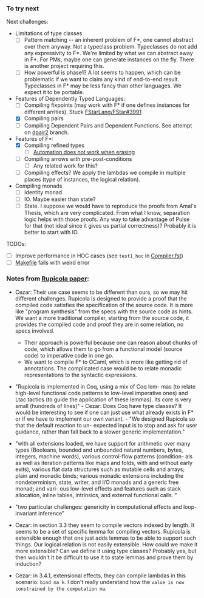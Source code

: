 ### To try next

Next challenges:
* Limitations of type classes
  - [ ] Pattern matching -- an inherent problem of F*, one cannot abstract over them anyway. Not a typeclass problem.
      	Typeclasses do not add any expressivity to F*. We're limited by what we can abstract away in F*.
	For PMs, maybe one can generate instances on the fly. There is another project requiring this.
  - [ ] How powerful is phase1? A lot seems to happen, which can be problematic if we want to claim any kind of end-to-end result.
        Typeclasses in F* may be less fancy than other languages. We expect it to be portable.
* Features of Dependently Typed Languages:
  - [ ] Compiling fixpoints (may work with F* if one defines instances for different arrities). Stuck [FStarLang/FStar#3991](https://github.com/FStarLang/FStar/issues/3991)
  - [x] Compiling pairs
  - [ ] Compiling Dependent Pairs and Dependent Functions. See attempt on [dpair2](https://github.com/andricicezar/fstar-io/blob/dpairs2/rupicola/stlc_v2/Compiler.fst#L359) branch.
* Features of F\*:
  - [x] Compiling refined types
    - [ ] [Automation does not work when erasing](https://github.com/andricicezar/fstar-io/blob/010dda6a013cb23288ad14019eca03b2bea2bdd0/rupicola/refinements/Compiler.fst#L333)
  - [ ] Compiling arrows with pre-post-conditions
    - [ ] Any related work for this?
  - [ ] Compiling effects? We apply the lambdas we compile in multiple places (type of instances, the logical relation).
* Compiling monads
  - [ ] Identity monad
  - [ ] IO. Maybe easier than state?
  - [ ] State. I suppose we would have to reproduce the proofs from Amal's Thesis, which are very complicated. From what I know, separation logic helps with those proofs. Any way to take advantage of Pulse for that (not ideal since it gives us partial correctness)? Probably it is better to start with IO.

TODOs:
- [ ] Improve performance in HOC cases (see `test1_hoc` in [Compiler.fst](./stlc/Compiler.fst))
- [ ] [Makefile](./stlc/Makefile) fails with weird error

### Notes from [Rupicola paper](https://dl.acm.org/doi/pdf/10.1145/3519939.3523706):
- Cezar: Their use case seems to be different than ours, so we may hit different challenges.
  Rupicola is designed to provide
  a proof that the compiled code satisfies the specification of the source code.
  It is more like "program synthesis" from the specs with the source code as hints.
  We want a more traditional compiler, starting from the source code,
  it provides the compiled code and proof they are in some relation, no specs involved.
  - Their approach is powerful because one can reason about chunks of code,
    which allows them to go from a functional model (source code) to imperative code in one go.
  - We want to compile F\* to OCaml, which is more like getting rid
  of annotations. The complicated case would be to relate monadic representations
  to the syntactic expressions.

- "Rupicola is implemented in Coq, using a mix of Coq lem-
mas (to relate high-level functional code patterns to low-level
imperative ones) and Ltac tactics (to guide the application of
these lemmas). Its core is very small (hundreds of lines)"
      - Cezar: Does Coq have type classes? It would be interesting
      to see if one can just use what already exists in F\* or if we have to implement our own variant.
      - "We designed Rupicola so that the default reaction to un-
expected input is to stop and ask for user guidance, rather
than fall back to a slower generic implementation."

- "with all extensions loaded,
we have support for arithmetic over many types (Booleans,
bounded and unbounded natural numbers, bytes, integers,
machine words), various control-flow patterns (condition-
als as well as iteration patterns like maps and folds, with
and without early exits), various flat data structures such as
mutable cells and arrays; plain and monadic binds; various
monadic extensions including the nondeterminism, state,
writer, and I/O monads and a generic free monad; and vari-
ous low-level effects and features such as stack allocation,
inline tables, intrinsics, and external functional calls. "

- "two particular
challenges: genericity in computational effects and loop-
invariant inference"

- Cezar: in section 3.3 they seem to compile vectors indexed by length.
  It seems to be a set of specific lemma for compiling vectors.
  Rupicola is extensible enough that one just adds lemmas to be able to
  support such things. Our logical relation is not easily extensible. 
  How could we make it more extensible? Can we define it using type classes?
  Probably yes, but then wouldn't it be difficult to use it to state lemmas
  and prove them by induction?

- Cezar: in 3.4.1, extensional effects, they can compile lambdas in this
  scenario: `bind ma k`.
  I don't really understand how the `value is now constrained
  by the computation ma`.
